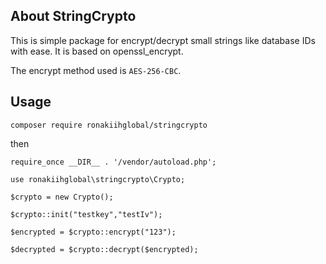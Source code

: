 ## About StringCrypto

This is simple package for encrypt/decrypt small strings like database IDs with ease. It is based on openssl_encrypt.

The encrypt method used is `AES-256-CBC`.

## Usage

`composer require ronakiihglobal/stringcrypto`

then 

`require_once __DIR__ . '/vendor/autoload.php';`

`use ronakiihglobal\stringcrypto\Crypto;`


`$crypto = new Crypto();`

`$crypto::init("testkey","testIv");`


`$encrypted = $crypto::encrypt("123");`

`$decrypted = $crypto::decrypt($encrypted);`
